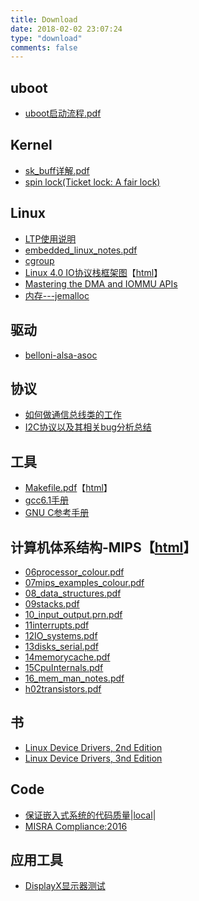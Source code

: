 ```yaml
---
title: Download
date: 2018-02-02 23:07:24
type: "download"
comments: false
---
```


## uboot
* [uboot启动流程.pdf](/downloads/uboot/uboot启动流程.pdf)

## Kernel
* [sk_buff详解.pdf](/downloads/kernel/sk_buff详解.pdf)
* [spin lock(Ticket lock: A fair lock)](/downloads/kernel/spinlock/mcs.pdf)

## Linux
* [LTP使用说明](/downloads/linux/LTP使用说明.doc)
* [embedded_linux_notes.pdf](/downloads/linux/embedded_linux_notes.pdf)
* [cgroup](/downloads/linux/Red_Hat_Enterprise_Linux-6-cgroup_Guide-zh-CN.pdf)
* [Linux 4.0 IO协议栈框架图](/downloads/linux/Linux-storage-stack-diagram_v4.0.png)【[html](https://www.thomas-krenn.com/de/wikiDE/images/b/ba/Linux-storage-stack-diagram_v4.0.png)】
* [Mastering the DMA and IOMMU APIs](/downloads/linux/DMA_and_IOMMU.pdf)
* [内存---jemalloc](linux/jemalloc.pdf)

## 驱动
* [belloni-alsa-asoc](/downloads/driver/alsa/belloni-alsa-asoc_0.pdf)

## 协议
* [如何做通信总线类的工作](/downloads/protocol/如何做通信总线类的工作.doc)
* [I2C协议以及其相关bug分析总结](/downloads/protocol/I2C协议以及其相关bug分析总结.docx)

## 工具
* [Makefile.pdf](/downloads/tools/Makefile.pdf)【[html](https://seisman.github.io/how-to-write-makefile/)】
* [gcc6.1手册](https://gcc.gnu.org/onlinedocs/gcc-6.1.0/gcc.pdf)
* [GNU C参考手册](https://www.gnu.org/software/gnu-c-manual/gnu-c-manual.pdf)

## 计算机体系结构-MIPS【[html](http://www0.cs.ucl.ac.uk/staff/electran/gc03/pdf/filelist.xml)】
* [06processor_colour.pdf](/downloads/computer_architecture/06processor_colour.pdf)
* [07mips_examples_colour.pdf](/downloads/computer_architecture/07mips_examples_colour.pdf)
* [08_data_structures.pdf](/downloads/computer_architecture/08_data_structures.pdf)
* [09stacks.pdf](/downloads/computer_architecture/09stacks.pdf)
* [10_input_output.prn.pdf](/downloads/computer_architecture/10_input_output.prn.pdf)
* [11interrupts.pdf](/downloads/computer_architecture/11interrupts.pdf)
* [12IO_systems.pdf](/downloads/computer_architecture/12IO_systems.pdf)
* [13disks_serial.pdf](/downloads/computer_architecture/13disks_serial.pdf)
* [14memorycache.pdf](/downloads/computer_architecture/14memorycache.pdf)
* [15CpuInternals.pdf](/downloads/computer_architecture/15CpuInternals.pdf)
* [16_mem_man_notes.pdf](/downloads/computer_architecture/16_mem_man_notes.pdf)
* [h02transistors.pdf](/downloads/computer_architecture/h02transistors.pdf)

## 书

* [Linux Device Drivers, 2nd Edition](https://www.xml.com/ldd/chapter/book)
* [Linux Device Drivers, 3nd Edition](https://lwn.net/Kernel/LDD3/)

## Code

* [保证嵌入式系统的代码质量](http://www-01.ibm.com/software/cn/rational/events/download/pdf/1123SH_3.pdf)|[local](docs/保证嵌入式系统的代码质量.pdf)|
* [MISRA Compliance:2016](https://www.misra.org.uk/LinkClick.aspx?fileticket=w_Syhpkf7xA%3D&tabid=57)

## 应用工具

* [DisplayX显示器测试](tools/exe/DisplayX显示器测试.exe)
